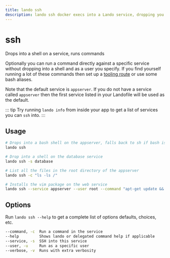 ```yaml
---
title: lando ssh
description: lando ssh docker execs into a Lando service, dropping you into a shell by default or running specific commands as a given user.
---
```


# ssh

Drops into a shell on a service, runs commands

Optionally you can run a command directly against a specific service without dropping into a shell and as a user you specify. If you find yourself running a lot of these commands then set up a [tooling route](./../config/tooling.md) or use some bash aliases.

Note that the default service is `appserver`. If you do not have a service called `appserver` then the first service listed in your Landofile will be used as the default.

::: tip
Try running `lando info` from inside your app to get a list of services you can `ssh` into.
:::

## Usage

```bash
# Drops into a bash shell on the appserver, falls back to sh if bash is unavailable
lando ssh

# Drop into a shell on the database service
lando ssh -s database

# List all the files in the root directory of the appserver
lando ssh -c "ls -ls /"

# Installs the vim package on the web service
lando ssh --service appserver --user root --command "apt-get update && apt install vim -y"
```

## Options

Run `lando ssh --help` to get a complete list of options defaults, choices, etc.

```bash
--command, -c  Run a command in the service
--help         Shows lando or delegated command help if applicable
--service, -s  SSH into this service
--user, -u     Run as a specific user
--verbose, -v  Runs with extra verbosity
```
